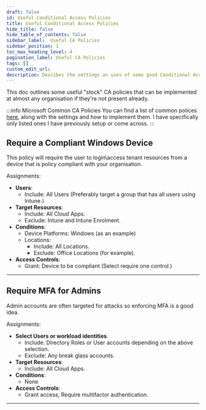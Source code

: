 ```yaml
---
draft: false
id: Useful Conditional Access Policies
title: Useful Conditional Access Policies
hide_title: false
hide_table_of_contents: false
sidebar_label:  Useful CA Policies
sidebar_position: 1
toc_max_heading_level: 4
pagination_label: Useful CA Policies
tags: []
custom_edit_url: 
description: Descibes the settings an uses of some good Conditional Access policies to setup.
---
```



This doc outlines some useful "stock" CA policies that can be implemented at almost any organisation if they're not present already.

:::info Microsoft Common CA Policies
You can find a list of common polices [here](https://learn.microsoft.com/en-us/azure/active-directory/conditional-access/howto-conditional-access-policy-admin-mfa), along with the settings and how to implement them.
I have specifically only listed ones I have previously setup or come across.
:::

## Require a Compliant Windows Device

This policy will require the user to login\access tenant resources from a device that is policy compliant with your organisation.

Assignments:

- **Users**:
  - Include: All Users  (Preferably target a group that has all users using Intune.)
- **Target Resources**:
  - Include: All Cloud Apps.
  - Exclude: Intune and Intune Enrolment.
- **Conditions**:
  - Device Platforms: Windows (as an example)
  - Locations:
    - Include: All Locations.
    - Exclude: Office Locations (for example).
- **Access Controls**:
  - Grant: Device to be compliant (Select require one control.)

---

## Require MFA for Admins

Admin accounts are often targeted for attacks so enforcing MFA is a good idea.

Assignments:

- **Select Users or workload identities**.
  - Include: Directory Roles or User accounts depending on the above selection.
  - Exclude: Any break glass accounts.
- **Target Resources**:
  - Include: All Cloud Apps.
- **Conditions**:
  - None
- **Access Controls**:
  - Grant access, Require multifactor authentication.

---
